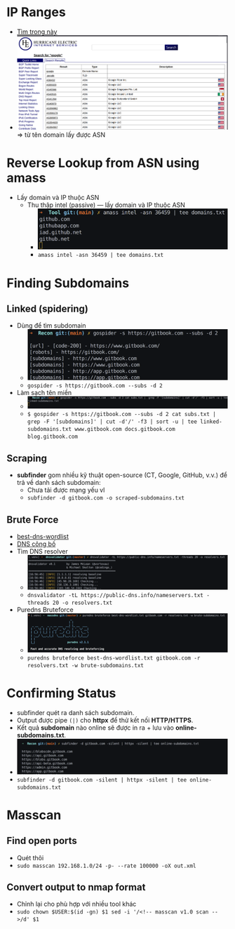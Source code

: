 # IP Ranges 
- [Tìm trong này](https://bgp.he.net/)
- ![alt text](image.png)
=> từ tên domain lấy được ASN
# Reverse Lookup from ASN using amass
- Lấy domain và IP thuộc ASN
    - Thu thập intel (passive) — lấy domain và IP thuộc ASN
        - ![alt text](image-1.png)
        - `amass intel -asn 36459 | tee domains.txt`
# Finding Subdomains 
## Linked (spidering) 
- Dùng để tìm subdomain 
    - ![alt text](image-2.png)
    - `gospider -s https://gitbook.com --subs -d 2`
- Làm sạch tên miền 
    - ![alt text](image-3.png)
    - `$ gospider -s https://gitbook.com --subs -d 2 cat subs.txt | grep -F '[subdomains]' | cut -d'/' -f3 | sort -u | tee linked-subdomains.txt
www.gitbook.com
docs.gitbook.com
blog.gitbook.com`
## Scraping 
- **subfinder** gom nhiều kỹ thuật open-source (CT, Google, GitHub, v.v.) để trả về danh sách subdomain:
    - Chưa tải được mạng yếu vl 
    - `subfinder -d gitbook.com -o scraped-subdomains.txt`
## Brute Force
- [best-dns-wordlist](https://wordlists-cdn.assetnote.io/data/manual/best-dns-wordlist.txt)
- [DNS công bố](https://public-dns.info/nameservers.txt)
- Tìm DNS resolver 
    - ![alt text](image-5.png)
    - `dnsvalidator -tL https://public-dns.info/nameservers.txt -threads 20 -o resolvers.txt`
- Puredns Bruteforce
    - ![](image-6.png)
    - `puredns bruteforce best-dns-wordlist.txt gitbook.com -r resolvers.txt -w brute-subdomains.txt`
# Confirming Status 
- subfinder quét ra danh sách subdomain.
- Output được pipe `(|)` cho **httpx** để thử kết nối **HTTP/HTTPS**.
- Kết quả **subdomain** nào online sẽ được in ra + lưu vào **online-subdomains.txt**.
- ![alt text](image-7.png) 
- `subfinder -d gitbook.com -silent | httpx -silent | tee online-subdomains.txt`
# Masscan
## Find open ports
- Quét thôi 
- `sudo masscan 192.168.1.0/24 -p- --rate 100000 -oX out.xml`
## Convert output to nmap format 
- Chỉnh lại cho phù hợp với nhiều tool khác 
- `sudo chown $USER:$(id -gn) $1
sed -i '/<!-- masscan v1.0 scan -->/d' $1`
